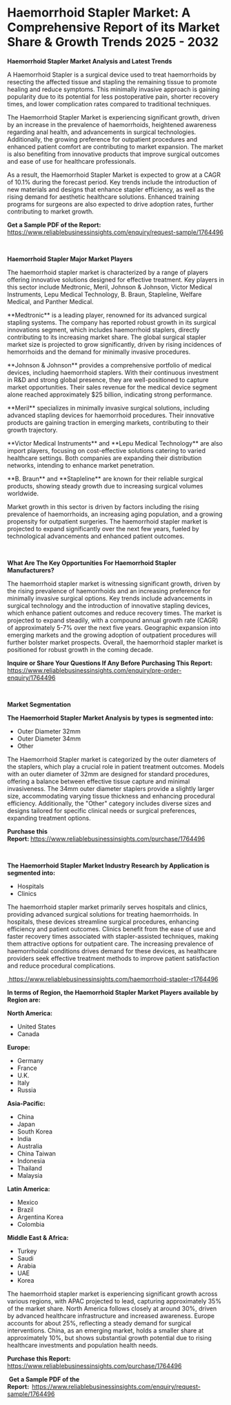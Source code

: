 <p><h1>Haemorrhoid Stapler Market: A Comprehensive Report of its Market Share & Growth Trends 2025 - 2032</h1></p><p><strong>Haemorrhoid Stapler Market Analysis and Latest Trends</strong></p>
<p><p>A Haemorrhoid Stapler is a surgical device used to treat haemorrhoids by resecting the affected tissue and stapling the remaining tissue to promote healing and reduce symptoms. This minimally invasive approach is gaining popularity due to its potential for less postoperative pain, shorter recovery times, and lower complication rates compared to traditional techniques.</p><p>The Haemorrhoid Stapler Market is experiencing significant growth, driven by an increase in the prevalence of haemorrhoids, heightened awareness regarding anal health, and advancements in surgical technologies. Additionally, the growing preference for outpatient procedures and enhanced patient comfort are contributing to market expansion. The market is also benefiting from innovative products that improve surgical outcomes and ease of use for healthcare professionals. </p><p>As a result, the Haemorrhoid Stapler Market is expected to grow at a CAGR of 10.1% during the forecast period. Key trends include the introduction of new materials and designs that enhance stapler efficiency, as well as the rising demand for aesthetic healthcare solutions. Enhanced training programs for surgeons are also expected to drive adoption rates, further contributing to market growth.</p></p>
<p><strong>Get a Sample PDF of the Report:&nbsp;</strong> <a href="https://www.reliablebusinessinsights.com/enquiry/request-sample/1764496?utm_campaign=2757&utm_medium=2&utm_source=Github&utm_content=ia&utm_term=13042025&utm_id=haemorrhoid-stapler">https://www.reliablebusinessinsights.com/enquiry/request-sample/1764496</a></p>
<p>&nbsp;</p>
<p><strong>Haemorrhoid Stapler Major Market Players</strong></p>
<p><p>The haemorrhoid stapler market is characterized by a range of players offering innovative solutions designed for effective treatment. Key players in this sector include Medtronic, Meril, Johnson & Johnson, Victor Medical Instruments, Lepu Medical Technology, B. Braun, Stapleline, Welfare Medical, and Panther Medical.</p><p>**Medtronic** is a leading player, renowned for its advanced surgical stapling systems. The company has reported robust growth in its surgical innovations segment, which includes haemorrhoid staplers, directly contributing to its increasing market share. The global surgical stapler market size is projected to grow significantly, driven by rising incidences of hemorrhoids and the demand for minimally invasive procedures.</p><p>**Johnson & Johnson** provides a comprehensive portfolio of medical devices, including haemorrhoid staplers. With their continuous investment in R&D and strong global presence, they are well-positioned to capture market opportunities. Their sales revenue for the medical device segment alone reached approximately $25 billion, indicating strong performance.</p><p>**Meril** specializes in minimally invasive surgical solutions, including advanced stapling devices for haemorrhoid procedures. Their innovative products are gaining traction in emerging markets, contributing to their growth trajectory.</p><p>**Victor Medical Instruments** and **Lepu Medical Technology** are also import players, focusing on cost-effective solutions catering to varied healthcare settings. Both companies are expanding their distribution networks, intending to enhance market penetration.</p><p>**B. Braun** and **Stapleline** are known for their reliable surgical products, showing steady growth due to increasing surgical volumes worldwide. </p><p>Market growth in this sector is driven by factors including the rising prevalence of haemorrhoids, an increasing aging population, and a growing propensity for outpatient surgeries. The haemorrhoid stapler market is projected to expand significantly over the next few years, fueled by technological advancements and enhanced patient outcomes.</p></p>
<p>&nbsp;</p>
<p><strong>What Are The Key Opportunities For Haemorrhoid Stapler Manufacturers?</strong></p>
<p><p>The haemorrhoid stapler market is witnessing significant growth, driven by the rising prevalence of haemorrhoids and an increasing preference for minimally invasive surgical options. Key trends include advancements in surgical technology and the introduction of innovative stapling devices, which enhance patient outcomes and reduce recovery times. The market is projected to expand steadily, with a compound annual growth rate (CAGR) of approximately 5-7% over the next five years. Geographic expansion into emerging markets and the growing adoption of outpatient procedures will further bolster market prospects. Overall, the haemorrhoid stapler market is positioned for robust growth in the coming decade.</p></p>
<p><strong>Inquire or Share Your Questions If Any Before Purchasing This Report:</strong> <a href="https://www.reliablebusinessinsights.com/enquiry/pre-order-enquiry/1764496?utm_campaign=2757&utm_medium=2&utm_source=Github&utm_content=ia&utm_term=13042025&utm_id=haemorrhoid-stapler">https://www.reliablebusinessinsights.com/enquiry/pre-order-enquiry/1764496</a></p>
<p>&nbsp;</p>
<p><strong>Market Segmentation</strong></p>
<p><strong>The Haemorrhoid Stapler Market Analysis by types is segmented into:</strong></p>
<p><ul><li>Outer Diameter 32mm</li><li>Outer Diameter 34mm</li><li>Other</li></ul></p>
<p><p>The Haemorrhoid Stapler market is categorized by the outer diameters of the staplers, which play a crucial role in patient treatment outcomes. Models with an outer diameter of 32mm are designed for standard procedures, offering a balance between effective tissue capture and minimal invasiveness. The 34mm outer diameter staplers provide a slightly larger size, accommodating varying tissue thickness and enhancing procedural efficiency. Additionally, the "Other" category includes diverse sizes and designs tailored for specific clinical needs or surgical preferences, expanding treatment options.</p></p>
<p><strong>Purchase this Report:&nbsp;</strong><a href="https://www.reliablebusinessinsights.com/purchase/1764496?utm_campaign=2757&utm_medium=2&utm_source=Github&utm_content=ia&utm_term=13042025&utm_id=haemorrhoid-stapler">https://www.reliablebusinessinsights.com/purchase/1764496</a></p>
<p>&nbsp;</p>
<p><strong>The Haemorrhoid Stapler Market Industry Research by Application is segmented into:</strong></p>
<p><ul><li>Hospitals</li><li>Clinics</li></ul></p>
<p><p>The haemorrhoid stapler market primarily serves hospitals and clinics, providing advanced surgical solutions for treating haemorrhoids. In hospitals, these devices streamline surgical procedures, enhancing efficiency and patient outcomes. Clinics benefit from the ease of use and faster recovery times associated with stapler-assisted techniques, making them attractive options for outpatient care. The increasing prevalence of haemorrhoidal conditions drives demand for these devices, as healthcare providers seek effective treatment methods to improve patient satisfaction and reduce procedural complications.</p></p>
<p><a href="https://www.reliablebusinessinsights.com/haemorrhoid-stapler-r1764496?utm_campaign=2757&utm_medium=2&utm_source=Github&utm_content=ia&utm_term=13042025&utm_id=haemorrhoid-stapler">&nbsp;https://www.reliablebusinessinsights.com/haemorrhoid-stapler-r1764496</a></p>
<p><strong>In terms of Region, the Haemorrhoid Stapler Market Players available by Region are:</strong></p>
<p>
    <p> <strong> North America: </strong>
        <ul>
            <li>United States</li>
            <li>Canada</li>
        </ul>
        </p> 
    <p> <strong> Europe: </strong>
        <ul>
            <li>Germany</li>
            <li>France</li>
            <li>U.K.</li>
            <li>Italy</li>
            <li>Russia</li>
        </ul>
        </p> 
    <p> <strong> Asia-Pacific: </strong>
        <ul>
            <li>China</li>
            <li>Japan</li>
            <li>South Korea</li>
            <li>India</li>
            <li>Australia</li>
            <li>China Taiwan</li>
            <li>Indonesia</li>
            <li>Thailand</li>
            <li>Malaysia</li>
        </ul>
        </p> 
    <p> <strong> Latin America: </strong>
        <ul>
            <li>Mexico</li>
            <li>Brazil</li>
            <li>Argentina Korea</li>
            <li>Colombia</li>
        </ul>
        </p> 
    <p> <strong> Middle East & Africa: </strong>
        <ul>
            <li>Turkey</li>
            <li>Saudi</li>
            <li>Arabia</li>
            <li>UAE</li>
            <li>Korea</li>
        </ul>
    </p>
    </p>
<p><p>The haemorrhoid stapler market is experiencing significant growth across various regions, with APAC projected to lead, capturing approximately 35% of the market share. North America follows closely at around 30%, driven by advanced healthcare infrastructure and increased awareness. Europe accounts for about 25%, reflecting a steady demand for surgical interventions. China, as an emerging market, holds a smaller share at approximately 10%, but shows substantial growth potential due to rising healthcare investments and population health needs.</p></p>
<p><strong>Purchase this Report: </strong><a href="https://www.reliablebusinessinsights.com/purchase/1764496?utm_campaign=2757&utm_medium=2&utm_source=Github&utm_content=ia&utm_term=13042025&utm_id=haemorrhoid-stapler">https://www.reliablebusinessinsights.com/purchase/1764496</a></p>
<p>&nbsp;<strong>Get a Sample PDF of the Report:&nbsp;&nbsp;</strong><a href="https://www.reliablebusinessinsights.com/enquiry/request-sample/1764496?utm_campaign=2757&utm_medium=2&utm_source=Github&utm_content=ia&utm_term=13042025&utm_id=haemorrhoid-stapler">https://www.reliablebusinessinsights.com/enquiry/request-sample/1764496</a></p>
<p><strong></strong></p>
<p><p></p><p></p><p></p></p>
